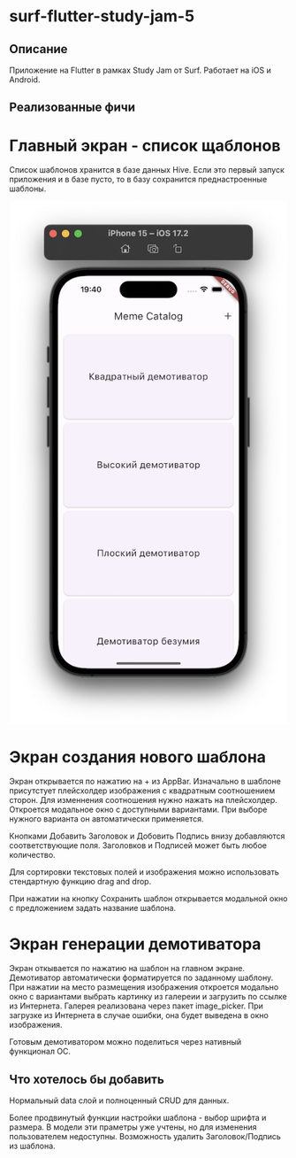 # surf-flutter-study-jam-5

## Описание

Приложение на Flutter в рамках Study Jam от Surf. Работает на iOS и Android.
 

## Реализованные фичи

# Главный экран - список щаблонов

Список шаблонов хранится в базе данных Hive. Если это первый запуск приложения и в базе пусто, то в базу сохранится преднастроенные шаблоны.

![Meme](https://github.com/mavrinpn/study-jam-5/raw/main/docs/images/1.png)


# Экран создания нового шаблона

Экран открывается по нажатию на + из AppBar.
Изначально в шаблоне присутстует плейсхолдер изображения с квадратным соотношением сторон.
Для изменнения соотношения нужно нажать на плейсхолдер. Откроется модальное окно с доступными вариантами. При выборе нужного варианта он автоматически применяется.

Кнопками Добавить Заголовок и Добовить Подпись внизу добавляются соответствующие поля.
Заголовков и Подписей может быть любое количество.

Для сортировки текстовых полей и изображения можно использовать стендартную функцию drag and drop.

При нажатии на кнопку Сохранить шаблон открывается модальной окно с предложением задать название шаблона.


# Экран генерации демотиватора

Экран откывается по нажатию на шаблон на главном экране.
Демотиватор автоматически форматируется по заданному шаблону.
При нажатии на место размещения изображения откроется модально окно с вариантами выбрать картинку из галереии и загрузить по ссылке из Интернета.
Галерея реализована через пакет image_picker.
При загрузке из Интернета в случае ошибки, она будет выведена в окно изображения.

Готовым демотиватором можно поделиться через нативный функционал ОС.



## Что хотелось бы добавить

Нормальный data слой и полноценный CRUD для данных.

Более продвинутый функции настройки шаблона - выбор шрифта и размера. В модели эти праметры уже учтены, но для изменения пользователем недоступны.
Возможность удалить Заголовок/Подпись из шаблона.